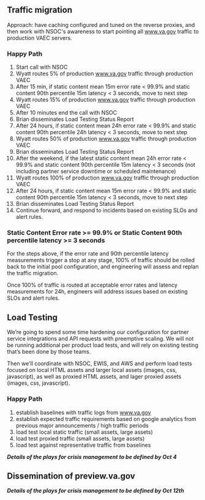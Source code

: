 ## Traffic migration
Approach: have caching configured and tuned on the reverse proxies, and then work with NSOC's awareness to start pointing all www.va.gov traffic to production VAEC servers. 

### Happy Path

1. Start call with NSOC
1. Wyatt routes 5% of production www.va.gov traffic through production VAEC
1. After 15 min, if static content mean 15m error rate < 99.9% and static content 90th percentile 15m latency < 3 seconds, move to next step
1. Wyatt routes 15% of production www.va.gov traffic through production VAEC
1. After 10 minutes end the call with NSOC
1. Brian disseminates Load Testing Status Report
1. After 24 hours, if static content mean 24h error rate < 99.9% and static content 90th percentile 24h latency < 3 seconds, move to next step
1. Wyatt routes 50% of production www.va.gov traffic through production VAEC
1. Brian disseminates Load Testing Status Report
1. After the weekend, if the latest static content mean 24h error rate < 99.9% and static content 90th percentile 15m latency < 3 seconds (not including partner service downtime or scheduled maintenance)
1. Wyatt routes 100% of production www.va.gov traffic through production VAEC
1. After 24 hours, if static content mean 15m error rate < 99.9% and static content 90th percentile 15m latency < 3 seconds, move to next step
1. Brian disseminates Load Testing Status Report
1. Continue forward, and respond to incidents based on existing SLOs and alert rules.

### Static Content Error rate >= 99.9% or Static Content 90th percentile latency >= 3 seconds

For the steps above, if the error rate and 90th percentile latency measurements trigger a stop at any stage, 100% of traffic should be rolled back to the initial pool configuration, and engineering will assess and replan the traffic migration.

Once 100% of traffic is routed at acceptable error rates and latency measurements for 24h, engineers will address issues based on existing SLOs and alert rules.

## Load Testing

We’re going to spend some time hardening our configuration for partner service integrations and API requests with preemptive scaling. We will not be running additional per product load tests, and will rely on existing testing that’s been done by those teams.

Then we'll coordinate with NSOC, EWIS, and AWS and perform load tests focused on local HTML assets and larger local assets (images, css, javascript), as well as proxied HTML assets, and lager proxied assets (images, css, javascript).

### Happy Path


1. establish baselines with traffic logs from www.va.gov
1. establish expected traffic requirements based on google analytics from previous major announcements / high traffic periods
1. load test local static traffic (small assets, large assets)
1. load test proxied traffic (small assets, large assets)
1. load test against representative traffic from baselines

***Details of the plays for crisis management to be defined by Oct 4***

## Dissemination of preview.va.gov

***Details of the plays for crisis management to be defined by Oct 12th***

